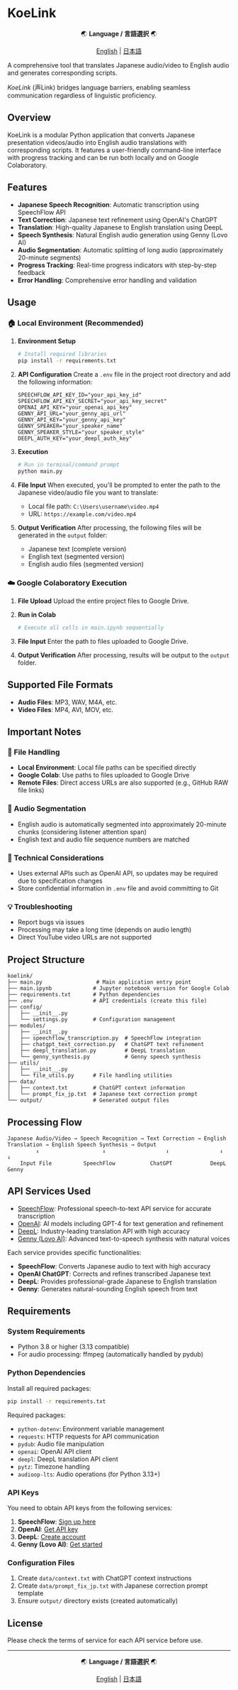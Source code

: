 # KoeLink

<div align="center">

🌏 **Language / 言語選択** 🌏

[English](README.md) | [日本語](README_ja.md)

</div>

A comprehensive tool that translates Japanese audio/video to English audio and generates corresponding scripts.

*KoeLink* (声Link) bridges language barriers, enabling seamless communication regardless of linguistic proficiency.

## Overview

KoeLink is a modular Python application that converts Japanese presentation videos/audio into English audio translations with corresponding scripts. It features a user-friendly command-line interface with progress tracking and can be run both locally and on Google Colaboratory.

## Features

- **Japanese Speech Recognition**: Automatic transcription using SpeechFlow API
- **Text Correction**: Japanese text refinement using OpenAI's ChatGPT
- **Translation**: High-quality Japanese to English translation using DeepL
- **Speech Synthesis**: Natural English audio generation using Genny (Lovo AI)
- **Audio Segmentation**: Automatic splitting of long audio (approximately 20-minute segments)
- **Progress Tracking**: Real-time progress indicators with step-by-step feedback
- **Error Handling**: Comprehensive error handling and validation

## Usage

### 🏠 Local Environment (Recommended)

1. **Environment Setup**
   ```bash
   # Install required libraries
   pip install -r requirements.txt
   ```

2. **API Configuration**
   Create a `.env` file in the project root directory and add the following information:
   ```
   SPEECHFLOW_API_KEY_ID="your_api_key_id"
   SPEECHFLOW_API_KEY_SECRET="your_api_key_secret"
   OPENAI_API_KEY="your_openai_api_key"
   GENNY_API_URL="your_genny_api_url"
   GENNY_API_KEY="your_genny_api_key"
   GENNY_SPEAKER="your_speaker_name"
   GENNY_SPEAKER_STYLE="your_speaker_style"
   DEEPL_AUTH_KEY="your_deepl_auth_key"
   ```

3. **Execution**
   ```bash
   # Run in terminal/command prompt
   python main.py
   ```

4. **File Input**
   When executed, you'll be prompted to enter the path to the Japanese video/audio file you want to translate:
   - Local file path: `C:\Users\username\video.mp4`
   - URL: `https://example.com/video.mp4`

5. **Output Verification**
   After processing, the following files will be generated in the `output` folder:
   - Japanese text (complete version)
   - English text (segmented version)
   - English audio files (segmented version)

### ☁️ Google Colaboratory Execution

1. **File Upload**
   Upload the entire project files to Google Drive.

2. **Run in Colab**
   ```python
   # Execute all cells in main.ipynb sequentially
   ```

3. **File Input**
   Enter the path to files uploaded to Google Drive.

4. **Output Verification**
   After processing, results will be output to the `output` folder.

## Supported File Formats

- **Audio Files**: MP3, WAV, M4A, etc.
- **Video Files**: MP4, AVI, MOV, etc.

## Important Notes

### 📁 File Handling
- **Local Environment**: Local file paths can be specified directly
- **Google Colab**: Use paths to files uploaded to Google Drive
- **Remote Files**: Direct access URLs are also supported (e.g., GitHub RAW file links)

### 🎵 Audio Segmentation
- English audio is automatically segmented into approximately 20-minute chunks (considering listener attention span)
- English text and audio file sequence numbers are matched

### 🔧 Technical Considerations
- Uses external APIs such as OpenAI API, so updates may be required due to specification changes
- Store confidential information in `.env` file and avoid committing to Git

### 💡 Troubleshooting
- Report bugs via issues
- Processing may take a long time (depends on audio length)
- Direct YouTube video URLs are not supported

## Project Structure

```
koelink/
├── main.py                 # Main application entry point
├── main.ipynb             # Jupyter notebook version for Google Colab
├── requirements.txt       # Python dependencies
├── .env                   # API credentials (create this file)
├── config/
│   ├── __init__.py
│   └── settings.py        # Configuration management
├── modules/
│   ├── __init__.py
│   ├── speechflow_transcription.py  # SpeechFlow integration
│   ├── chatgpt_text_correction.py   # ChatGPT text refinement
│   ├── deepl_translation.py         # DeepL translation
│   └── genny_synthesis.py           # Genny speech synthesis
├── utils/
│   ├── __init__.py
│   └── file_utils.py      # File handling utilities
├── data/
│   ├── context.txt        # ChatGPT context information
│   └── prompt_fix_jp.txt  # Japanese text correction prompt
└── output/                # Generated output files

```

## Processing Flow

```
Japanese Audio/Video → Speech Recognition → Text Correction → English Translation → English Speech Synthesis → Output
         ↓                    ↓                   ↓                ↓                      ↓
    Input File          SpeechFlow           ChatGPT            DeepL                 Genny
```

## API Services Used

- [SpeechFlow](https://docs.speechflow.io/): Professional speech-to-text API service for accurate transcription
- [OpenAI](https://platform.openai.com/docs/api-reference): AI models including GPT-4 for text generation and refinement
- [DeepL](https://www.deepl.com/docs-api): Industry-leading translation API with high accuracy
- [Genny (Lovo AI)](https://docs.genny.lovo.ai/): Advanced text-to-speech synthesis with natural voices

Each service provides specific functionalities:
- **SpeechFlow**: Converts Japanese audio to text with high accuracy
- **OpenAI ChatGPT**: Corrects and refines transcribed Japanese text
- **DeepL**: Provides professional-grade Japanese to English translation
- **Genny**: Generates natural-sounding English speech from text

## Requirements

### System Requirements
- Python 3.8 or higher (3.13 compatible)
- For audio processing: ffmpeg (automatically handled by pydub)

### Python Dependencies
Install all required packages:
```bash
pip install -r requirements.txt
```

Required packages:
- `python-dotenv`: Environment variable management
- `requests`: HTTP requests for API communication
- `pydub`: Audio file manipulation
- `openai`: OpenAI API client
- `deepl`: DeepL translation API client
- `pytz`: Timezone handling
- `audioop-lts`: Audio operations (for Python 3.13+)

### API Keys
You need to obtain API keys from the following services:
1. **SpeechFlow**: [Sign up here](https://speechflow.io/)
2. **OpenAI**: [Get API key](https://platform.openai.com/api-keys)
3. **DeepL**: [Create account](https://www.deepl.com/pro-api)
4. **Genny (Lovo AI)**: [Get started](https://genny.lovo.ai/)

### Configuration Files
1. Create `data/context.txt` with ChatGPT context instructions
2. Create `data/prompt_fix_jp.txt` with Japanese correction prompt template
3. Ensure `output/` directory exists (created automatically)

## License

Please check the terms of service for each API service before use.

---

<div align="center">

🌏 **Language / 言語選択** 🌏

[English](README.md) | [日本語](README_ja.md)

</div>